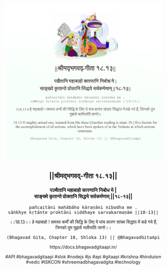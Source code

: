 <img src="../../asset/BG_18_13.png"/>
<center><h2>||श्रीमद्‍भगवद्‍-गीता १८.१३||</h2>
<h3>पञ्चैतानि महाबाहो कारणानि निबोध मे |<br/>साङ्ख्ये कृतान्ते प्रोक्तानि सिद्धये सर्वकर्मणाम् ||१८-१३||</h3>
<pre>pañcaitāni mahābāho kāraṇāni nibodha me .<br/>sāṅkhye kṛtānte proktāni siddhaye sarvakarmaṇām ||18-13||</pre>
<p>।।18.13।। हे महाबाहो ! समस्त कर्मों की सिद्धि के लिए ये पांच कारण सांख्य सिद्धांत में कहे गये हैं, जिनको तुम मुझसे भलीभांति जानो।।</p>
<pre>(Bhagavad Gita, Chapter 18, Shloka 13) || @BhagavadGitaApi</pre><p>https://docs.bhagavadgitaapi.in/</p><p>#API #bhagavadgitaapi #slok #nodejs #js #api #gitaapi #krishna #hinduism #vedic #ISKCON #shreemadbhagavadgita #technology</p></center>